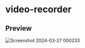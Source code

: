 # video-recorder
## Preview
![Screenshot 2024-03-27 000233](https://github.com/rankdeveloper/video-recorder/assets/63696738/fb86b63d-624b-429f-930a-93d183925288)
